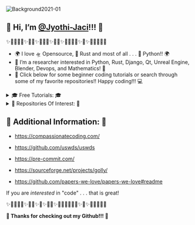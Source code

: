    ![Background2021-01](https://user-images.githubusercontent.com/87783981/127431233-2fc765ab-81e2-4fa7-a6ac-e5d73e79f0f8.png)
## 👋 Hi, I’m [@Jyothi-Jaci](https://github.com/Jyothi-Jaci)!!! 👋
✨🎉🎊🎇🎆✨🎊🎉✨🎇🎆🎇✨🎉🎈✨🎆🧨🎊🎉✨🎇✨🎆🎇🎊🎉🎈
- 🌍 I love 🛸 Opensource, 🦀 Rust and most of all . . . 🐍 Python!! 🌍
- 👀 I’m a researcher interested in Python, Rust, Django, Qt, Unreal Engine, Blender, Devops, and Mathematics! 👀
- 📗 Click below for some beginner coding tutorials or search through some of my favorite repositories!! Happy coding!!! 💻
<details>
<summary> 🎓 Free Tutorials: 🎓</summary>
<br>
Below you will find a small curated list of tutorials made by me to demonstrate some useful ideas for designing a Readme.md template!
   
🎉🎉🎉🎉🎉🎉🎉🎉🎉🎉🎉🎉🎉🎉
   
   
### 🐍 How To Run A Python Script In The Git Bash Terminal: 🐍
   
   
   https://stackoverflow.com/questions/4377109/shell-script-execute-a-python-program-from-within-a-shell-script

     python python_script.py
     
### 💻 How To Run A Javescipt Script In The Git Bash Terminal: 💻
   
   https://gist.github.com/rosswd/acceded358c664b13174

     node javascript_script.js
     
### 💻 How To Upgrade Pip: 💻

     python3 -m pip install --user --upgrade pip 
### 💻 Beginners Guide To npm: 💻
   
- https://nodesource.com/blog/an-absolute-beginners-guide-to-using-npm/
   
🎓 Thank You For Checking Out My Tutorials!!!!!🎓
### 🌌 Extra Tips: 🌌

- To navigate to your home directory, use "cd" or "cd ~"

- To navigate up one directory level, use "cd .."

- To navigate to the previous directory (or back), use "cd -"

- To navigate into the root directory, use "cd /"
</details>

<details>
<summary>🎩 Repositories Of Interest: 🎩</summary>
<br>
   
🎈 Below you will find a small curated list of my favorite forked repositories!!!!! 🎈
   
🎉🎉🎉🎉🎉🎉🎉🎉🎉🎉🎉🎉🎉🎉🎉
## 🛸 Useful Repositories: 🛸

   - https://github.com/Jyothi-Jaci/public-apis

   - https://github.com/Jyothi-Jaci/ant-design
   
   - https://github.com/Jyothi-Jaci/jekyll
   
   - https://github.com/Jyothi-Jaci/30-seconds-of-interviews
   
   - https://github.com/Jyothi-Jaci/30-seconds-of-code
   
   - https://github.com/Jyothi-Jaci/openshot-qt
   
   - https://github.com/Jyothi-Jaci/synaptic
   
   - https://github.com/Jyothi-Jaci/bitbake
   
   - https://github.com/Jyothi-Jaci/jailhouse
 
   - https://github.com/Jyothi-Jaci/kas
   
   - https://github.com/Jyothi-Jaci/bmtk

   - https://github.com/Jyothi-Jaci/friendly-plans
   
   - https://github.com/Jyothi-Jaci/awesome-mental-health

   - https://github.com/Jyothi-Jaci/MentalHealthPlatform

   - https://github.com/Jyothi-Jaci/ds-cheatsheets

   - https://github.com/Jyothi-Jaci/jupyter-themes

   - https://github.com/Jyothi-Jaci/pandas-profiling

   - https://github.com/Jyothi-Jaci/docker-stacks

   - https://github.com/Jyothi-Jaci/deepo

   - https://github.com/Jyothi-Jaci/wowchemy-hugo-modules

   - https://github.com/Jyothi-Jaci/machine-learning-mindmap

   - https://github.com/Jyothi-Jaci/public-api-lists

   - https://github.com/Jyothi-Jaci/starter-hugo-online-course

   - https://github.com/Jyothi-Jaci/Jyothi-Jaci-Website

   - https://github.com/Jyothi-Jaci/awesome-compose

   - https://github.com/Jyothi-Jaci/awesome-aws

   - https://github.com/Jyothi-Jaci/django-rest-framework

   - https://github.com/Jyothi-Jaci/OpenDiablo2

   - https://github.com/Jyothi-Jaci/0ad

   - https://github.com/Jyothi-Jaci/pacman

   - https://github.com/Jyothi-Jaci/project-based-learning

   - https://github.com/Jyothi-Jaci/TensorFlow-Examples

   - https://github.com/Jyothi-Jaci/erpnext

   - https://github.com/Jyothi-Jaci/neural-mmo

## 🐍 Python Repositories: 🐍

   - https://github.com/Jyothi-Jaci/rich
  
   - https://github.com/Jyothi-Jaci/Games
   
   - https://github.com/Jyothi-Jaci/PyMMO
   
   - https://github.com/Jyothi-Jaci/python-8

   - https://github.com/Jyothi-Jaci/deep-learning-gene-expression

   - https://github.com/Jyothi-Jaci/tqdm

   - https://github.com/Jyothi-Jaci/homemade-machine-learning

   - https://github.com/Jyothi-Jaci/Screenshot-to-code

   - https://github.com/Jyothi-Jaci/PRML

   - https://github.com/Jyothi-Jaci/catanatron

   - https://github.com/Jyothi-Jaci/fastapi-mongo

   - https://github.com/vjanz/pre-commit-hooks

   - https://github.com/Jyothi-Jaci/serverless-python-requirements

   - https://github.com/Jyothi-Jaci/awesome-python

   - https://github.com/Jyothi-Jaci/kubernetes-fastapi

   - https://github.com/Jyothi-Jaci/fastapi

   - https://github.com/Jyothi-Jaci/ntfy

   - https://github.com/Jyothi-Jaci/Real-Time-Voice-Cloning

   - https://github.com/Jyothi-Jaci/python-patterns

   - https://github.com/Jyothi-Jaci/wtfpython

   - https://github.com/Jyothi-Jaci/python-cheatsheet

   - https://github.com/Jyothi-Jaci/python-guide

   - https://github.com/Jyothi-Jaci/data-science-ipython-notebooks

   - https://github.com/Jyothi-Jaci/python-fire

   - https://github.com/Jyothi-Jaci/algorithms

   - https://github.com/Jyothi-Jaci/sanic

   - https://github.com/Jyothi-Jaci/dash

   - https://github.com/Jyothi-Jaci/luigi

   - https://github.com/Jyothi-Jaci/kivy

   - https://github.com/Jyothi-Jaci/mailinabox

   - https://github.com/Jyothi-Jaci/Python

### 🐍 Extra Python Links: 🐍

   - https://pypi.org/project/cocos2d/
  
   - https://github.com/Jyothi-Jaci/jupyter
   
## 🦀 Rust Repositories: 🦀

   - https://github.com/Jyothi-Jaci/awesome-rust
   
   - https://github.com/Jyothi-Jaci/enginesound
   
   - https://github.com/Jyothi-Jaci/axolotl.py-api

   - https://github.com/Jyothi-Jaci/python-launcher

   - https://github.com/Jyothi-Jaci/delicate#setting-up-delicate

   - https://github.com/Jyothi-Jaci/rust-music-theory

   - https://github.com/Jyothi-Jaci/rustlings

   - https://github.com/Jyothi-Jaci/RustPython

## 💻 Javascript 💻

   - https://github.com/Jyothi-Jaci/serverless-python-requirements
   
## 💻 C Repositories 💻

   - https://github.com/Jyothi-Jaci/awesome-cpp
   
## 💻 C++ Repositories 💻

   - https://github.com/Jyothi-Jaci/pctation

   - https://github.com/Jyothi-Jaci/UnrealEnginePython

## 💻 C# Repositories 💻

   - https://github.com/Jyothi-Jaci/ProjectPSX
   
### 💻 Web Development Repositories: 💻
   
  - https://github.com/Modernizr/Modernizr
   
  - https://github.com/foundation/foundation-sites
   
  - https://github.com/h5bp/html5-boilerplate
   
  - https://github.com/designmodo/Flat-UI
   
  - https://github.com/Jyothi-Jaci/ionicons
   
  - https://github.com/Jyothi-Jaci/normalize.css
   
  - https://github.com/Jyothi-Jaci/animate.css

### 🧮 Cryptocurrency Related Repositories: 🧮

   - https://github.com/Jyothi-Jaci/go-ethereum
</details>
 
## 🔎 Additional Information: 🔎

  - https://compassionatecoding.com/

  - https://github.com/uswds/uswds

  - https://pre-commit.com/

  - https://sourceforge.net/projects/golly/

  - https://github.com/papers-we-love/papers-we-love#readme

   If you are _interested_ in "code" . . . that is great!
   
✨🎉🎊🎇🎆✨🎊🎉✨🎇✨🎉🎈✨🎉🎊🎆🧨🎊🎉✨🎇✨🎆🎇🎊🎉🎈
 
**🌌 Thanks for checking out my Github!!! 🌌**
<!---

More Links & Resources:

### How To Run Virtual Environments In Git Bash Terminal:

## 12.2. Creating Virtual Environments:

   The module used to create and manage virtual environments is called venv. venv will usually install the most recent version of Python that you have available. If you have multiple versions of Python on your system, you can select a specific Python version by running python3 or whichever version you want.

To create a virtual environment, decide upon a directory where you want to place it, and run the venv module as a script with the directory path:

python3 -m venv tutorial-env

This will create the tutorial-env directory if it doesn’t exist, and also create directories inside it containing a copy of the Python interpreter, the standard library, and various supporting files.

A common directory location for a virtual environment is .venv. This name keeps the directory typically hidden in your shell and thus out of the way while giving it a name that explains why the directory exists. It also prevents clashing with .env environment variable definition files that some tooling supports.

Once you’ve created a virtual environment, you may activate it.

On Windows, run:

tutorial-env\Scripts\activate.bat
On Unix or MacOS, run:

source tutorial-env/bin/activate
(This script is written for the bash shell. If you use the csh or fish shells, there are alternate activate.csh and activate.fish scripts you should use instead.)

Activating the virtual environment will change your shell’s prompt to show what virtual environment you’re using, and modify the environment so that running python will get you that particular version and installation of Python. For example:

$ source ~/envs/tutorial-env/bin/activate
(tutorial-env) $ python
Python 3.5.1 (default, May  6 2016, 10:59:36)
  ...
>>> import sys
>>> sys.path
['', '/usr/local/lib/python35.zip', ...,
'~/envs/tutorial-env/lib/python3.5/site-packages']
>>>

## 12.3. Managing Packages with pip
You can install, upgrade, and remove packages using a program called pip. By default pip will install packages from the Python Package Index, <https://pypi.org>. You can browse the Python Package Index by going to it in your web browser.

pip has a number of subcommands: “install”, “uninstall”, “freeze”, etc. (Consult the Installing Python Modules guide for complete documentation for pip.)

You can install the latest version of a package by specifying a package’s name:

(tutorial-env) $ python -m pip install novas
Collecting novas
  Downloading novas-3.1.1.3.tar.gz (136kB)
Installing collected packages: novas
  Running setup.py install for novas
Successfully installed novas-3.1.1.3
You can also install a specific version of a package by giving the package name followed by == and the version number:

(tutorial-env) $ python -m pip install requests==2.6.0
Collecting requests==2.6.0
  Using cached requests-2.6.0-py2.py3-none-any.whl
Installing collected packages: requests
Successfully installed requests-2.6.0
If you re-run this command, pip will notice that the requested version is already installed and do nothing. You can supply a different version number to get that version, or you can run pip install --upgrade to upgrade the package to the latest version:

(tutorial-env) $ python -m pip install --upgrade requests
Collecting requests
Installing collected packages: requests
  Found existing installation: requests 2.6.0
    Uninstalling requests-2.6.0:
      Successfully uninstalled requests-2.6.0
Successfully installed requests-2.7.0
pip uninstall followed by one or more package names will remove the packages from the virtual environment.

**Update Readme.md 1.6.8**
--->
